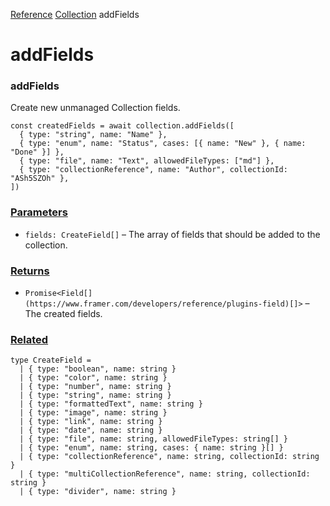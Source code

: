 [Reference](https://www.framer.com/developers/reference)
[Collection](https://www.framer.com/developers/reference/plugins-collection)
addFields
# addFields
### addFields
Create new unmanaged Collection fields.
```
const createdFields = await collection.addFields([
  { type: "string", name: "Name" },
  { type: "enum", name: "Status", cases: [{ name: "New" }, { name: "Done" }] },
  { type: "file", name: "Text", allowedFileTypes: ["md"] },
  { type: "collectionReference", name: "Author", collectionId: "ASh5SZOh" },
])
```

### [Parameters](https://www.framer.com/developers/reference/plugins-collection-add-fields#parameters)
  * `fields: CreateField[]` – The array of fields that should be added to the collection.


### [Returns](https://www.framer.com/developers/reference/plugins-collection-add-fields#returns)
  * `Promise<Field[](https://www.framer.com/developers/reference/plugins-field)[]>` – The created fields.


### [Related](https://www.framer.com/developers/reference/plugins-collection-add-fields#related)
```
type CreateField =
  | { type: "boolean", name: string }
  | { type: "color", name: string }
  | { type: "number", name: string }
  | { type: "string", name: string }
  | { type: "formattedText", name: string }
  | { type: "image", name: string }
  | { type: "link", name: string }
  | { type: "date", name: string }
  | { type: "file", name: string, allowedFileTypes: string[] }
  | { type: "enum", name: string, cases: { name: string }[] }
  | { type: "collectionReference", name: string, collectionId: string }
  | { type: "multiCollectionReference", name: string, collectionId: string }
  | { type: "divider", name: string }
```


